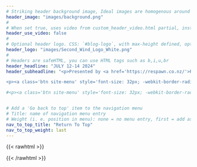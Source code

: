 ```yaml
---
# Striking header background image, Ideal images are homogenous around the centre and contrasting to the text. Non-ideal images can use `title_guard`
header_image: "images/background.png"
#
# When set true, uses video from custom_header_video.html partial, instead of header_image
header_use_video: false
#
# Optional header logo. CSS: `#blog-logo`, with max-height defined, optimize to prevent scaling
header_logo: "images/Second_Wind_Logo_White.png"
#
# Headers are safeHTML, you can use HTML tags such as b,i,u,br
header_headline: "JULY 12-14 2024"
header_subheadline: "<p>Presented by <a href='https://respawn.co.nz/'>Respawn Esports Centre</a></p>

<p><a class='btn site-menu' style='font-size: 32px; -webkit-border-radius: 6px; padding: 20px 30px; text-shadow: none;' href='#' onClick='(function(){ alert(\"Signup form coming soon\"); })();' >Sign up now!</a></p>"

#<p><a class='btn site-menu' style='font-size: 32px; -webkit-border-radius: 6px; padding: 20px 30px; text-shadow: none;' href='https://www.start.gg/tournament/second-wind/details/' target='_blank' rel='noopener noreferrer'>Sign up now!</a></p>"


# Add a 'Go back to top' item to the navigation menu
# Title: name of navigation menu entry
# Weight (i. e. position in menu): none = no menu entry, first = add as first entry, last = ad as last entry
nav_to_top_title: "Return To Top"
nav_to_top_weight: last
---
```


{{< rawhtml >}}
<script>
   var pressedButton = document.getElementsById("signupbtn")[0];
   pressedButton.addEventListener("click", function (event) {
      alert("You have pressed the button..........")
   })
</script>
{{< /rawhtml >}}